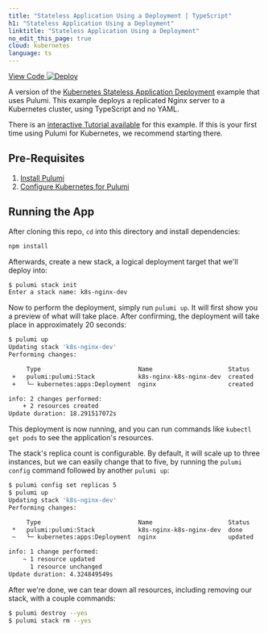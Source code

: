 ```yaml
---
title: "Stateless Application Using a Deployment | TypeScript"
h1: "Stateless Application Using a Deployment"
linktitle: "Stateless Application Using a Deployment"
no_edit_this_page: true
cloud: kubernetes
language: ts
---
```


<!-- WARNING: this page was generated by a tool. Do not edit it by hand. -->
<!-- To change it, please see https://github.com/pulumi/docs/tree/master/tools/mktutorial. -->

<p class="mb-4 flex">
    <a class="flex flex-wrap items-center rounded text-xs text-white bg-blue-600 border-2 border-blue-600 px-2 mr-2 whitespace-no-wrap hover:text-white" style="height: 32px" href="https://github.com/pulumi/examples/tree/master/kubernetes-ts-nginx" target="_blank">
        <span><i class="fab fa-github pr-2"></i> View Code</span>
    </a>
    <a href="https://app.pulumi.com/new?template=https://github.com/pulumi/examples/tree/master/kubernetes-ts-nginx" target="_blank">
        <img src="https://get.pulumi.com/new/button.svg" alt="Deploy">
    </a>
</p>


A version of the [Kubernetes Stateless Application Deployment](
https://kubernetes.io/docs/tasks/run-application/run-stateless-application-deployment/) example that uses Pulumi.
This example deploys a replicated Nginx server to a Kubernetes cluster, using TypeScript and no YAML.

There is an [interactive Tutorial available](https://www.pulumi.com/docs/tutorials/kubernetes/stateless-app/) for
this example. If this is your first time using Pulumi for Kubernetes, we recommend starting there.

## Pre-Requisites

1. [Install Pulumi](https://www.pulumi.com/docs/get-started/install/)
2. [Configure Kubernetes for Pulumi](https://www.pulumi.com/docs/intro/cloud-providers/kubernetes/setup/)

## Running the App

After cloning this repo, `cd` into this directory and install dependencies:

```sh
npm install
```

Afterwards, create a new stack, a logical deployment target that we'll deploy into:

```sh
$ pulumi stack init
Enter a stack name: k8s-nginx-dev
```

Now to perform the deployment, simply run `pulumi up`. It will first show you a preview of what will take place.
After confirming, the deployment will take place in approximately 20 seconds:

```sh
$ pulumi up
Updating stack 'k8s-nginx-dev'
Performing changes:

     Type                           Name                     Status      Info
 +   pulumi:pulumi:Stack            k8s-nginx-k8s-nginx-dev  created
 +   └─ kubernetes:apps:Deployment  nginx                    created

info: 2 changes performed:
    + 2 resources created
Update duration: 18.291517072s
```

This deployment is now running, and you can run commands like `kubectl get pods` to see the application's resources.

The stack's replica count is configurable. By default, it will scale up to three instances, but we can easily change
that to five, by running the `pulumi config` command followed by another `pulumi up`:

```sh
$ pulumi config set replicas 5
$ pulumi up
Updating stack 'k8s-nginx-dev'
Performing changes:

     Type                           Name                     Status      Info
 *   pulumi:pulumi:Stack            k8s-nginx-k8s-nginx-dev  done
 ~   └─ kubernetes:apps:Deployment  nginx                    updated     changes: ~ spec

info: 1 change performed:
    ~ 1 resource updated
      1 resource unchanged
Update duration: 4.324849549s
```

After we're done, we can tear down all resources, including removing our stack, with a couple commands:

```sh
$ pulumi destroy --yes
$ pulumi stack rm --yes
```

